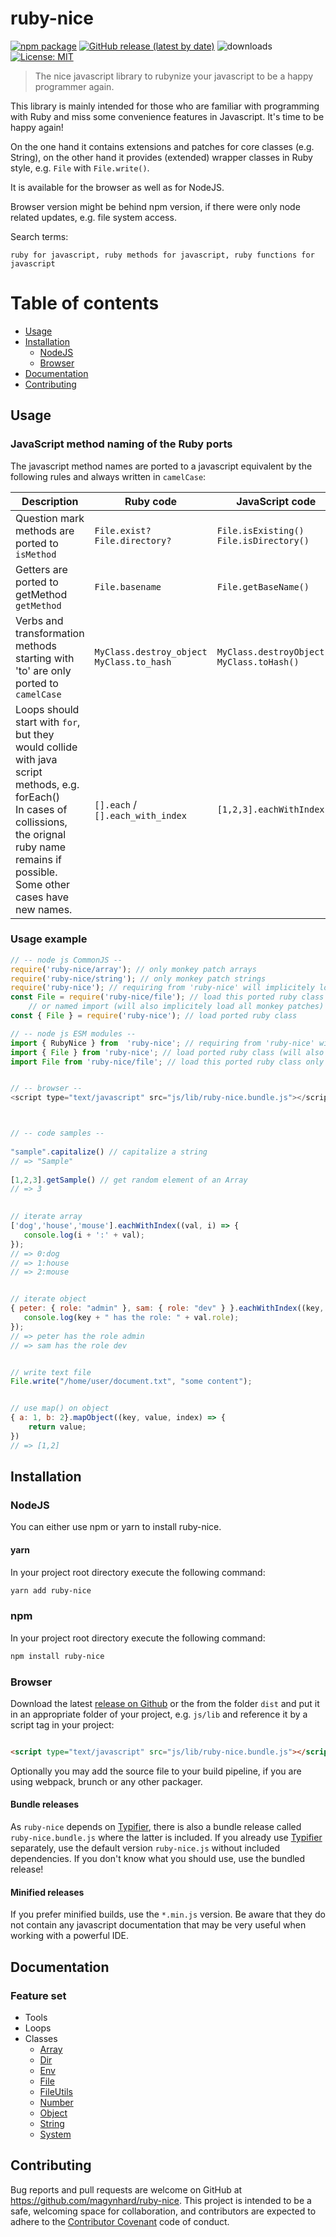 # ruby-nice

[![npm package](https://img.shields.io/npm/v/ruby-nice?color=default&style=plastic&logo=npm)](https://www.npmjs.com/package/ruby-nice)
[![GitHub release (latest by date)](https://img.shields.io/github/v/release/magynhard/ruby-nice?color=default&label=browser&logo=javascript&style=plastic)](https://github.com/magynhard/ruby-nice/releases)
![downloads](https://img.shields.io/npm/dt/ruby-nice?color=blue&style=plastic)
[![License: MIT](https://img.shields.io/badge/License-MIT-gold.svg?style=plastic&logo=mit)](LICENSE)

> The nice javascript library to rubynize your javascript to be a happy programmer again.

This library is mainly intended for those who are familiar with programming 
with Ruby and miss some convenience features in Javascript. It's time to be happy again!

On the one hand it contains extensions and patches for core classes (e.g. String), 
on the other hand it provides (extended) wrapper classes in Ruby style, 
e.g. `File` with `File.write()`.

It is available for the browser as well as for NodeJS.

Browser version might be behind npm version, if there were only node related updates, e.g. file system access.

Search terms:

```
ruby for javascript, ruby methods for javascript, ruby functions for javascript
```

# Table of contents

* [Usage](#usage)
* [Installation](#installation)
    * [NodeJS](#installation_node_js)
    * [Browser](#installation_browser)
* [Documentation](#documentation)
* [Contributing](#contributing)

<a name="usage"></a>

## Usage

### JavaScript method naming of the Ruby ports

The javascript method names are ported to a javascript equivalent by the following rules and always written
in `camelCase`:

| Description                                                                                                                                                                                            | Ruby code                                     | JavaScript code                                 |
|--------------------------------------------------------------------------------------------------------------------------------------------------------------------------------------------------------|-----------------------------------------------|-------------------------------------------------|
| Question mark methods are ported to `isMethod`                                                                                                                                                         | `File.exist?`<br>`File.directory?`            | `File.isExisting()`<br>`File.isDirectory()`     | 
| Getters are ported to getMethod `getMethod`                                                                                                                                                            | `File.basename`                               | `File.getBaseName()`                            | 
| Verbs and transformation methods starting with 'to' are only ported to `camelCase`                                                                                                                     | `MyClass.destroy_object`<br>`MyClass.to_hash` | `MyClass.destroyObject()`<br>`MyClass.toHash()` | 
| Loops should start with `for`, but they would collide with java script methods, e.g. forEach()<br>In cases of collissions, the orignal ruby name remains if possible. Some other cases have new names. | `[].each` / `[].each_with_index`              | `[1,2,3].eachWithIndex()`                       | 

### Usage example

```js
// -- node js CommonJS --
require('ruby-nice/array'); // only monkey patch arrays
require('ruby-nice/string'); // only monkey patch strings
require('ruby-nice'); // requiring from 'ruby-nice' will implicitely load all monkey patches at once
const File = require('ruby-nice/file'); // load this ported ruby class only
    // or named import (will also implicitely load all monkey patches)
const { File } = require('ruby-nice'); // load ported ruby class

// -- node js ESM modules --
import { RubyNice } from  'ruby-nice'; // requiring from 'ruby-nice' will implicitely load all monkey patches at once
import { File } from 'ruby-nice'; // load ported ruby class (will also implicitely load all monkey patches)
import File from 'ruby-nice/file'; // load this ported ruby class only


// -- browser --
<script type="text/javascript" src="js/lib/ruby-nice.bundle.js"></script>



// -- code samples --
        
"sample".capitalize() // capitalize a string
// => "Sample"
        
[1,2,3].getSample() // get random element of an Array
// => 3

        
// iterate array       
['dog','house','mouse'].eachWithIndex((val, i) => {
   console.log(i + ':' + val); 
});
// => 0:dog
// => 1:house
// => 2:mouse


// iterate object
{ peter: { role: "admin" }, sam: { role: "dev" } }.eachWithIndex((key, val, i) => {
   console.log(key + " has the role: " + val.role); 
});
// => peter has the role admin
// => sam has the role dev


// write text file
File.write("/home/user/document.txt", "some content");


// use map() on object
{ a: 1, b: 2}.mapObject((key, value, index) => { 
    return value;
})
// => [1,2]

```

<a name="installation"></a>

## Installation

### NodeJS

You can either use npm or yarn to install ruby-nice.

#### yarn

In your project root directory execute the following command:

```bash
yarn add ruby-nice
```

### npm

In your project root directory execute the following command:

```bash
npm install ruby-nice
```

### Browser

Download the latest [release on Github](https://github.com/magynhard/ruby-nice/releases) or the from the folder `dist` and put it in an appropriate folder of your project, e.g. `js/lib`
and reference it by a script tag in your project:

```html

<script type="text/javascript" src="js/lib/ruby-nice.bundle.js"></script>
```

Optionally you may add the source file to your build pipeline, if you are using webpack, brunch or any other packager.

#### Bundle releases
As `ruby-nice` depends on [Typifier](https://github.com/magynhard/typifier), there is also a bundle release called `ruby-nice.bundle.js` where the latter is included. If you already use [Typifier](https://github.com/magynhard/typifier) separately, use the default version `ruby-nice.js` without included dependencies. If you don't know what you should use, use the bundled release!

#### Minified releases
If you prefer minified builds, use the `*.min.js` version. Be aware that they do not contain any javascript documentation that may be very useful when working with a powerful IDE.

<a name="documentation"></a>

## Documentation

### Feature set

* Tools
* Loops
* Classes
    * [Array](doc/array.jsdoc.md)
    * [Dir](doc/dir.jsdoc.md)
    * [Env](doc/env.jsdoc.md)
    * [File](doc/file.jsdoc.md)
    * [FileUtils](doc/file-utils.jsdoc.md)
    * [Number](doc/number.jsdoc.md)
    * [Object](doc/object.jsdoc.md)
    * [String](doc/string.jsdoc.md)
    * [System](doc/system.jsdoc.md)

<a name="contributing"></a>

## Contributing

Bug reports and pull requests are welcome on GitHub at https://github.com/magynhard/ruby-nice. This project is intended
to be a safe, welcoming space for collaboration, and contributors are expected to adhere to
the [Contributor Covenant](http://contributor-covenant.org) code of conduct.

